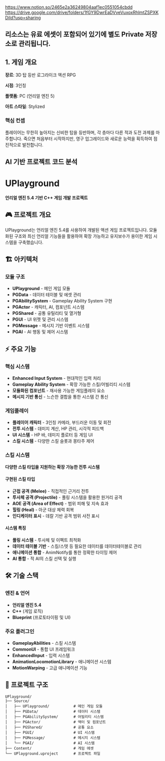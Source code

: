https://www.notion.so/2465e2a36249804aaf1ec0551054cbdd
https://drive.google.com/drive/folders/1fGY9DwrEaDVveVuxoxRhlmtZSPXKDiId?usp=sharing

## 리소스는 유료 에셋이 포함되어 있기에 별도 Private 저장소로 관리됩니다.

## 1. 게임 개요

**장르**: 3D 탑 등반 로그라이크 액션 RPG

**시점**: 3인칭

**플랫폼**: PC (언리얼 엔진 5)

**아트 스타일**: Stylized

### 핵심 컨셉

플레이어는 무한히 높아지는 신비한 탑을 등반하며, 각 층마다 다른 적과 도전 과제를 마주합니다. 죽으면 처음부터 시작하지만, 영구 업그레이드와 새로운 능력을 획득하여 점진적으로 발전합니다.


## AI 기반 프로젝트 코드 분석
# UPlayground

**언리얼 엔진 5.4 기반 C++ 게임 개발 프로젝트**

## 🎮 프로젝트 개요

UPlayground는 언리얼 엔진 5.4를 사용하여 개발된 액션 게임 프로젝트입니다. 모듈화된 구조와 최신 언리얼 기능들을 활용하여 확장 가능하고 유지보수가 용이한 게임 시스템을 구축했습니다.

## 🏗️ 아키텍처

### 모듈 구조
- **UPlayground** - 메인 게임 모듈
- **PGData** - 데이터 테이블 및 에셋 관리
- **PGAbilitySystem** - Gameplay Ability System 구현
- **PGActor** - 캐릭터, AI, 컴포넌트 시스템
- **PGShared** - 공통 유틸리티 및 열거형
- **PGUI** - UI 위젯 및 관리 시스템
- **PGMessage** - 메시지 기반 이벤트 시스템
- **PGAI** - AI 행동 및 제어 시스템

## ⚡ 주요 기능

### 핵심 시스템
- **Enhanced Input System** - 현대적인 입력 처리
- **Gameplay Ability System** - 확장 가능한 스킬/어빌리티 시스템
- **모듈화된 컴포넌트** - 재사용 가능한 게임플레이 요소
- **메시지 기반 통신** - 느슨한 결합을 통한 시스템 간 통신

### 게임플레이
- **플레이어 캐릭터** - 3인칭 카메라, 부드러운 이동 및 회전
- **전투 시스템** - 데미지 계산, HP 관리, 시각적 피드백
- **UI 시스템** - HP 바, 데미지 플로터 등 게임 UI
- **스킬 시스템** - 다양한 스킬 슬롯과 몽타주 제어

### 스킬 시스템
**다양한 스킬 타입을 지원하는 확장 가능한 전투 시스템**

#### 구현된 스킬 타입
- **근접 공격 (Melee)** - 직접적인 근거리 전투
- **투사체 공격 (Projectile)** - 풀링 시스템을 활용한 원거리 공격
- **AOE 공격 (Area of Effect)** - 범위 피해 및 지속 효과
- **힐링 (Heal)** - 아군 대상 체력 회복
- **인디케이터 표시** - 데칼 기반 공격 범위 사전 표시

#### 시스템 특징
- **풀링 시스템** - 투사체 및 이펙트 최적화
- **데이터 테이블 기반** - 스킬/스텟 등 필요한 데이터를 데이터테이블로 관리
- **애니메이션 통합** - AnimNotify를 통한 정확한 타이밍 제어
- **AI 통합** - 적 AI의 스킬 선택 및 실행

## 🛠️ 기술 스택

### 엔진 & 언어
- **언리얼 엔진 5.4**
- **C++** (게임 로직)
- **Blueprint** (프로토타이핑 및 UI)

### 주요 플러그인
- **GameplayAbilities** - 스킬 시스템
- **CommonUI** - 통합 UI 프레임워크
- **EnhancedInput** - 입력 시스템
- **AnimationLocomotionLibrary** - 애니메이션 시스템
- **MotionWarping** - 고급 애니메이션 기능

## 📁 프로젝트 구조

```
UPlayground/
├── Source/
│   ├── UPlayground/           # 메인 게임 모듈
│   ├── PGData/                # 데이터 시스템
│   ├── PGAbilitySystem/       # 어빌리티 시스템
│   ├── PGActor/               # 액터 및 컴포넌트
│   ├── PGShared/              # 공통 요소
│   ├── PGUI/                  # UI 시스템
│   ├── PGMessage/             # 메시지 시스템
│   └── PGAI/                  # AI 시스템
├── Content/                   # 게임 에셋
└── UPlayground.uproject       # 프로젝트 파일
```
